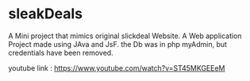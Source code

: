 # sleakDeals
A Mini project that mimics original slickdeal Website.
A Web application Project made using JAva and JsF.
the Db was in php myAdmin, but credentials have been removed.



youtube link  :  https://www.youtube.com/watch?v=ST45MKGEEeM
